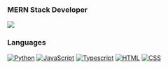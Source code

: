 ### MERN Stack Developer

<img src="https://github-readme-stats.vercel.app/api?username=confusion0&show_icons=true&include_all_commits=true&show_icons=true&count_private=true&theme=material-palenight"/>

### Languages
[![Python](https://img.shields.io/badge/python-black?style=for-the-badge&logo=python)](https://github.com/confusion0)
[![JavaScript](https://img.shields.io/badge/javascript-black?style=for-the-badge&logo=javascript)](https://github.com/confusion0)
[![Typescript](https://img.shields.io/badge/TypeScript-007ACC?style=for-the-badge&logo=typescript&logoColor=white)](https://github.com/confusion0)
[![HTML](https://img.shields.io/badge/HTML5-E34F26?style=for-the-badge&logo=html5&logoColor=white)](https://github.com/confusion0)
[![CSS](https://img.shields.io/badge/CSS3-1572B6?style=for-the-badge&logo=css3&logoColor=white)](https://github.com/confusion0)
